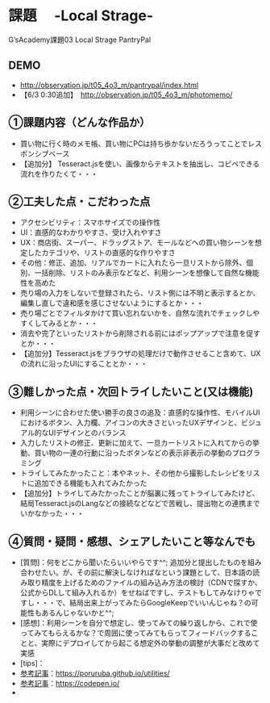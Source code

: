 # 課題　 -Local Strage-　
G’sAcademy課題03 Local Strage PantryPal
## DEMO
- <http://observation.jp/t05_4o3_m/pantrypal/index.html>
- 【6/3 0:30追加】　<http://observation.jp/t05_4o3_m/photomemo/>
## ①課題内容（どんな作品か）
- 買い物に行く時のメモ帳、買い物にPCは持ち歩かないだろうってことでレスポンシブベース
- 【追加分】 Tesseract.jsを使い、画像からテキストを抽出し、コピペできる流れを作りたくて・・・
## ②工夫した点・こだわった点
- アクセシビリティ：スマホサイズでの操作性
- UI：直感的なわかりやすさ、受け入れやすさ
- UX：商店街、スーパー、ドラッグストア、モールなどへの買い物シーンを想定したカテゴリや、リストの直感的な作りやすさ
- その他：修正、追加、リアルでカートに入れたら一旦リストから除外、個別、一括削除、リストのみ表示などなど、利用シーンを想像して自然な機能性を高めた
- 売り場の入力をしないで登録されたら、リスト側には不明と表示するとか、編集し直しで違和感を感じさせないようにするとか・・・
- 売り場ごとでフィルタかけて買い忘れないかを、自然な流れでチェックしやすくしてみるとか・・・
- 消去や完了といったリストから削除される前にはポップアップで注意を促すとか・・・
- 【追加分】Tesseract.jsをブラウザの処理だけで動作させること含めて、UXの流れに沿ったUIにすることとか・・・
## ③難しかった点・次回トライしたいこと(又は機能)
- 利用シーンに合わせた使い勝手の良さの追及：直感的な操作性、モバイルUIにおけるボタン、入力欄、アイコンの大きさといったUXデザインと、ビジュアル的なUIデザインとのバランス
- 入力したリストの修正、更新に加えて、一旦カートリストに入れてからの挙動、買い物の一連の行動に沿ったボタンなどの表示非表示の挙動のプログラミング
- トライしてみたかったこと：本やネット、その他から撮影したレシピをリストに追加できる機能も入れてみたかった
- 【追加分】トライしてみたかったことが脳裏に残ってトライしてみたけど、結局Tesseract.jsのLangなどの接続などなどで苦戦し、提出物との連携までいかなかった・・・
## ④質問・疑問・感想、シェアしたいこと等なんでも
- [質問]：何をどこから聞いたらいいやらです^^; 追加分と提出したものを組み合わせたい。が、その前に解決しなければなという課題として、日本語の読み取り精度を上げるためのファイルの組み込み方法の検討（CDNで探すか、公式からDLして組み入れるか）をせねばですし、テストもしてみなけりゃですし・・・で、結局出来上がってみたらGoogleKeepでいいんじゃね？の可能性もあるんじゃないかと^^;
- [感想]：利用シーンを自分で想定し、使ってみての繰り返しから、これで使ってみてもらえるかな？で周囲に使ってみてもらってフィードバックすることと、実際にデプロイしてから起こる想定外の挙動の調整が大事だと改めて実感
- [tips]：
- [参考記事]：<https://poruruba.github.io/utilities/>
- [参考記事]：<https://codepen.io/>
- [参考記事]:<https://github.com/naptha>
